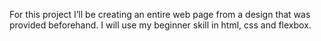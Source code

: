 For this project I’ll be creating an entire web page from a design that was provided beforehand.
I will use my beginner skill in html, css and flexbox.